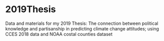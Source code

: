 # 2019Thesis
Data and materials for my 2019 Thesis: The connection between political knowledge and partisanship in predicting climate change attitudes; using CCES 2018 data and NOAA costal counties dataset
